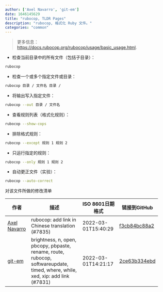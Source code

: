 ```yaml
---
author: ['Axel Navarro', 'git-em']
date: 1646145629
title: "rubocop, TLDR Pages"
description: "rubocop, 格式化 Ruby 文件。"
categories: "common"
---
```

> 更多信息：<https://docs.rubocop.org/rubocop/usage/basic_usage.html>.

- 检查当前目录中的所有文件（包括子目录）：

```bash
rubocop
```

- 检查一个或多个指定文件或目录：

```bash
rubocop 目录 / 文件名 目录 /
```

- 将输出写入指定文件：

```bash
rubocop --out 目录 / 文件名
```

- 查看规则列表（格式化规则）：

```bash
rubocop --show-cops
```

- 排除格式规则：

```bash
rubocop --except 规则 1 规则 2
```

- 只运行指定的规则：

```bash
rubocop --only 规则 1 规则 2
```

- 自动更正文件（实验）：

```bash
rubocop --auto-correct
```
对该文件所做的修改清单


作者 | 描述 | ISO 8601日期格式 | 链接到GitHub
------|-----|-----|-----
[Axel Navarro](mailto:navarroaxel@gmail.com) | rubocop: add link in Chinese translation (#7835) | 2022-03-01T15:40:29 | [f3cb84bc88a2](https://github.com/tldr-pages/tldr/commit/f3cb84bc88a27870dc05fd599e6625e30d749dfc)
[git-em](mailto:56173216+git-em@users.noreply.github.com) | brightness, n, open, pbcopy, pbpaste, rename, route, rubocop, softwareupdate, timed, where, while, xed, xip: add link (#7831) | 2022-03-01T14:21:17 | [2ce63b334ebd](https://github.com/tldr-pages/tldr/commit/2ce63b334ebd26bb9e46be904fcc19884974e397)

